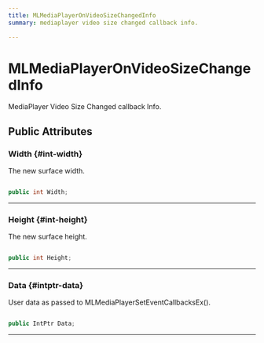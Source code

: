 ```yaml
---
title: MLMediaPlayerOnVideoSizeChangedInfo
summary: mediaplayer video size changed callback info. 

---
```


# MLMediaPlayerOnVideoSizeChangedInfo




MediaPlayer Video Size Changed callback Info.   





## Public Attributes

### Width {#int-width}

The new surface width. 

```csharp

public int Width;

```






-----------

### Height {#int-height}

The new surface height. 

```csharp

public int Height;

```






-----------

### Data {#intptr-data}

User data as passed to MLMediaPlayerSetEventCallbacksEx(). 

```csharp

public IntPtr Data;

```






-----------

